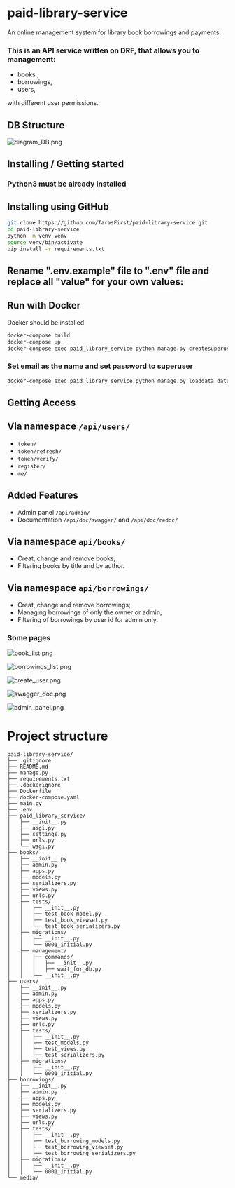 # paid-library-service
An online management system for library book borrowings and payments.

### This is an API service written on DRF, that allows you to management:
- books ,
- borrowings,
- users,

with different user permissions.

## DB Structure

![diagram_DB.png](media/diagram_DB.png)


## Installing / Getting started

### Python3 must be already installed

## Installing using GitHub


```bash
git clone https://github.com/TarasFirst/paid-library-service.git
cd paid-library-service
python -m venv venv
source venv/bin/activate
pip install -r requirements.txt
```

## Rename ".env.example" file to ".env" file and replace all "value" for your own values:


## Run with Docker

Docker should be installed

```bash
docker-compose build
docker-compose up
docker-compose exec paid_library_service python manage.py createsuperuser
```
### Set email as the name and set password to superuser


```bash
docker-compose exec paid_library_service python manage.py loaddata data_books.json
```

## Getting Access

## Via namespace `/api/users/`

- `token/`
- `token/refresh/`
- `token/verify/`
- `register/`
- `me/`


## Added Features

- Admin panel `/api/admin/`
- Documentation `/api/doc/swagger/` and `/api/doc/redoc/`


## Via namespace `api/books/`

- Creat, change and remove books;
- Filtering books by title and by author.


## Via namespace `api/borrowings/`

- Creat, change and remove borrowings;
- Managing borrowings of only the owner or admin;
- Filtering of borrowings by user id for admin only.


### Some pages

![book_list.png](media/book_list.png)

![borrowings_list.png](media/borrowings_list.png)

![create_user.png](media/create_user.png)

![swagger_doc.png](media/swagger_doc.png)

![admin_panel.png](media/admin_panel.png)


# Project structure
```plaintext
paid-library-service/
├── .gitignore
├── README.md
├── manage.py
├── requirements.txt
├── .dockerignore
├── Dockerfile
├── docker-compose.yaml
├── main.py
├── .env
├── paid_library_service/
│   ├── __init__.py
│   ├── asgi.py
│   ├── settings.py
│   ├── urls.py
│   └── wsgi.py
├── books/
│   ├── __init__.py
│   ├── admin.py
│   ├── apps.py
│   ├── models.py
│   ├── serializers.py
│   ├── views.py
│   ├── urls.py
│   ├── tests/
│   │   ├── __init__.py
│   │   ├── test_book_model.py
│   │   ├── test_book_viewset.py
│   │   └── test_book_serializers.py
│   ├── migrations/
│   │   ├── __init__.py
│   │   └── 0001_initial.py
│   ├── management/
│   │   ├── commands/
│   │   │   ├── __init__.py
│   │   │   ├── wait_for_db.py
│   │   ├── __init__.py
├── users/
│   ├── __init__.py
│   ├── admin.py
│   ├── apps.py
│   ├── models.py
│   ├── serializers.py
│   ├── views.py
│   ├── urls.py
│   ├── tests/
│   │   ├── __init__.py
│   │   ├── test_models.py
│   │   ├── test_views.py
│   │   ├── test_serializers.py
│   ├── migrations/
│   │   ├── __init__.py
│   │   └── 0001_initial.py
├── borrowings/
│   ├── __init__.py
│   ├── admin.py
│   ├── apps.py
│   ├── models.py
│   ├── serializers.py
│   ├── views.py
│   ├── urls.py
│   ├── tests/
│   │   ├── __init__.py
│   │   ├── test_borrowing_models.py
│   │   ├── test_borrowing_viewset.py
│   │   ├── test_borrowing_serializers.py
│   ├── migrations/
│   │   ├── __init__.py
│   │   └── 0001_initial.py
└── media/
```

